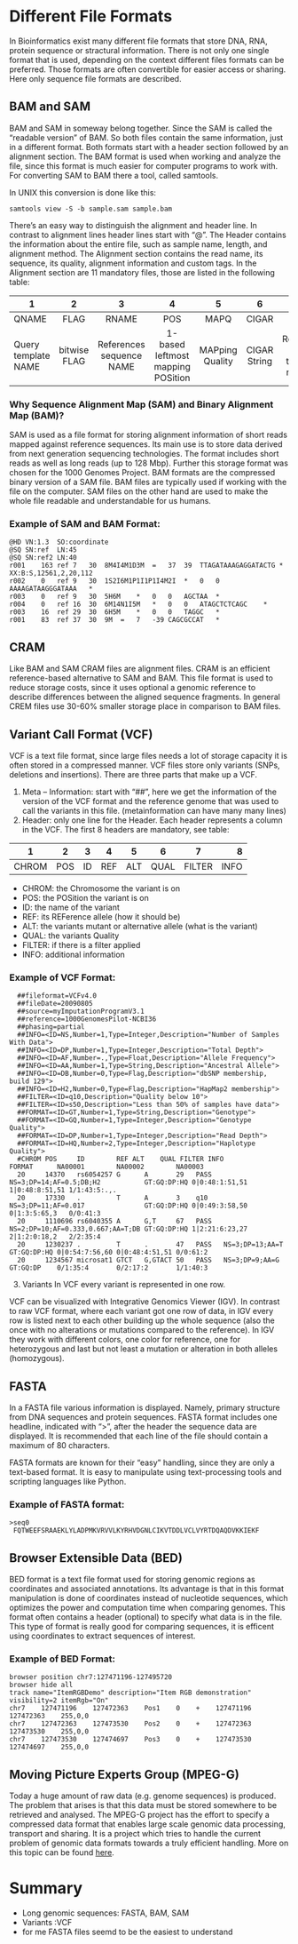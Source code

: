# Different File Formats

In Bioinformatics exist many different file formats that store DNA, RNA, protein sequence or stractural information. There is not only one single format that is used, depending on the context different files formats can be preferred. Those formats are often convertible for easier access or sharing. Here only sequence file formats are described.

## BAM and SAM
BAM and SAM in someway belong together. Since the SAM is called the “readable version” of BAM. So both files contain the same information, just in a different format. Both formats start with a header section followed by an alignment section. The BAM format is used when working and analyze the file, since this format is much easier for computer programs to work with. For converting SAM to BAM there a tool, called samtools.

In UNIX this conversion is done like this:

    samtools view -S -b sample.sam sample.bam

There’s an easy way to distinguish the alignment and header line. In contrast to alignment lines header lines start with “@”. The Header contains the information about the entire file, such as sample name, length, and alignment method. The Alignment section contains the read name, its sequence, its quality, alignment information and custom tags. In the Alignment section are 11 mandatory files, those are listed in the following table:


| 1     | 2    | 3     | 4   | 5    | 6     | 7     | 8     | 9    | 10  | 11   |
|-------|:----:|:-----:|:---:|:----:|:-----:|:-----:|:-----:|:----:|:---:|-----:|
| QNAME | FLAG | RNAME | POS | MAPQ | CIGAR | RNEXT | PNEXT | TLEN | SEQ | QUAL |
| Query template NAME | bitwise FLAG | References sequence NAME | 1- based leftmost mapping POSition | MAPping Quality | CIGAR String | References name of the mate/ next read | Position of the mate/ next read | observed Template LENgth | segment SEQuence | ASCII of Phred-scaled base QUALity+33 |

### Why Sequence Alignment Map (SAM) and Binary Alignment Map (BAM)?
SAM is used as a file format for storing alignment information of short reads mapped against reference sequences. Its main use is to store data derived from next generation sequencing technologies. The format includes short reads as well as long reads (up to 128 Mbp). Further this storage format was chosen for the 1000 Genomes Project.
BAM formats are the compressed binary version of a SAM file. BAM files are typically used if working with the file on the computer. SAM files on the other hand are used to make the whole file readable and understandable for us humans.

### Example of SAM and BAM Format:
    @HD VN:1.3  SO:coordinate
    @SQ SN:ref  LN:45
    @SQ SN:ref2 LN:40
    r001    163 ref 7   30  8M4I4M1D3M  =   37  39  TTAGATAAAGAGGATACTG *   XX:B:S,12561,2,20,112
    r002    0   ref 9   30  1S2I6M1P1I1P1I4M2I  *   0   0   AAAAGATAAGGGATAAA   *
    r003    0   ref 9   30  5H6M    *   0   0   AGCTAA  *
    r004    0   ref 16  30  6M14N1I5M   *   0   0   ATAGCTCTCAGC    *
    r003    16  ref 29  30  6H5M    *   0   0   TAGGC   *
    r001    83  ref 37  30  9M  =   7   -39 CAGCGCCAT   *

## CRAM

Like BAM and SAM CRAM files are alignment files. CRAM is an efficient reference-based alternative to SAM and BAM. This file format is used to reduce storage costs, since it uses optional a genomic reference to describe differences between the aligned sequence fragments. In general CREM files use 30-60% smaller storage place in comparison to BAM files.

## Variant Call Format (VCF)

VCF is a text file format, since large files needs a lot of storage capacity it is often stored in a compressed manner. VCF files store only variants (SNPs, deletions and insertions). There are three parts that make up a VCF.

1. Meta – Information: start with “##”, here we get the information of the version of the VCF format and the reference genome that was used to call the variants in this file. (metainformation can have many many lines)
2. Header: only one line for the Header. Each header represents a column in the VCF. The first 8 headers are mandatory, see table:


| 1     | 2   | 3  | 4   | 5   | 6    | 7      | 8    |
|-------|:---:|:--:|:---:|:---:|:----:|:------:|-----:|
| CHROM | POS | ID | REF | ALT | QUAL | FILTER | INFO |

- CHROM: the Chromosome the variant is on
- POS: the POSition the variant is on
- ID: the name of the variant
- REF: its REFerence allele (how it should be)
- ALT: the variants mutant or alternative allele (what is the variant)
- QUAL: the variants Quality
- FILTER: if there is a filter applied
- INFO: additional information

### Example of VCF Format:
      ##fileformat=VCFv4.0
      ##fileDate=20090805
      ##source=myImputationProgramV3.1
      ##reference=1000GenomesPilot-NCBI36
      ##phasing=partial
      ##INFO=<ID=NS,Number=1,Type=Integer,Description="Number of Samples With Data">
      ##INFO=<ID=DP,Number=1,Type=Integer,Description="Total Depth">
      ##INFO=<ID=AF,Number=.,Type=Float,Description="Allele Frequency">
      ##INFO=<ID=AA,Number=1,Type=String,Description="Ancestral Allele">
      ##INFO=<ID=DB,Number=0,Type=Flag,Description="dbSNP membership, build 129">
      ##INFO=<ID=H2,Number=0,Type=Flag,Description="HapMap2 membership">
      ##FILTER=<ID=q10,Description="Quality below 10">
      ##FILTER=<ID=s50,Description="Less than 50% of samples have data">
      ##FORMAT=<ID=GT,Number=1,Type=String,Description="Genotype">
      ##FORMAT=<ID=GQ,Number=1,Type=Integer,Description="Genotype Quality">
      ##FORMAT=<ID=DP,Number=1,Type=Integer,Description="Read Depth">
      ##FORMAT=<ID=HQ,Number=2,Type=Integer,Description="Haplotype Quality">
      #CHROM POS     ID        REF ALT    QUAL FILTER INFO                              FORMAT      NA00001        NA00002        NA00003
      20     14370   rs6054257 G      A       29   PASS   NS=3;DP=14;AF=0.5;DB;H2           GT:GQ:DP:HQ 0|0:48:1:51,51 1|0:48:8:51,51 1/1:43:5:.,.
      20     17330   .         T      A       3    q10    NS=3;DP=11;AF=0.017               GT:GQ:DP:HQ 0|0:49:3:58,50 0|1:3:5:65,3   0/0:41:3
      20     1110696 rs6040355 A      G,T     67   PASS   NS=2;DP=10;AF=0.333,0.667;AA=T;DB GT:GQ:DP:HQ 1|2:21:6:23,27 2|1:2:0:18,2   2/2:35:4
      20     1230237 .         T      .       47   PASS   NS=3;DP=13;AA=T                   GT:GQ:DP:HQ 0|0:54:7:56,60 0|0:48:4:51,51 0/0:61:2
      20     1234567 microsat1 GTCT   G,GTACT 50   PASS   NS=3;DP=9;AA=G                    GT:GQ:DP    0/1:35:4       0/2:17:2       1/1:40:3



3. Variants
In VCF every variant is represented in one row.

VCF can be visualized with Integrative Genomics Viewer (IGV). In contrast to raw VCF format, where each variant got one row of data, in IGV every row is listed next to each other building up the whole sequence (also the once with no alterations or mutations compared to the reference). In IGV they work with different colors, one color for reference, one for heterozygous and last but not least a mutation or alteration in both alleles (homozygous).

## FASTA
In a FASTA file various information is displayed. Namely, primary structure from DNA sequences and protein sequences. FASTA format includes one headline, indicated with “>”, after the header the sequence data are displayed. It is recommended that each line of the file should contain a maximum of 80 characters.

FASTA formats are known for their “easy” handling, since they are only a text-based format. It is easy to manipulate using text-processing tools and scripting languages like Python.
### Example of FASTA format:   

    >seq0
     FQTWEEFSRAAEKLYLADPMKVRVVLKYRHVDGNLCIKVTDDLVCLVYRTDQAQDVKKIEKF

## Browser Extensible Data (BED)

BED format is a text file format used for storing genomic regions as coordinates and associated annotations. Its advantage is that in this format manipulation is done of coordinates instead of nucleotide sequences, which optimizes the power and computation time when comparing genomes. This format often contains a header (optional) to specify what data is in the file. This type of format is really good for comparing sequences, it is efficent using coordinates to extract sequences of interest.

### Example of BED Format:

    browser position chr7:127471196-127495720
    browser hide all
    track name="ItemRGBDemo" description="Item RGB demonstration" visibility=2 itemRgb="On"
    chr7    127471196    127472363    Pos1    0    +    127471196    127472363    255,0,0
    chr7    127472363    127473530    Pos2    0    +    127472363    127473530    255,0,0
    chr7    127473530    127474697    Pos3    0    +    127473530    127474697    255,0,0

## Moving Picture Experts Group (MPEG-G)
Today a huge amount of raw data (e.g. genome sequences) is produced. The problem that arises is that this data must be stored somewhere to be retrieved and analysed. The MPEG-G project has the effort to specify a compressed data format that enables large scale genomic data processing, transport and sharing. It is a project which tries to handle the current problem of genomic data formats towards a truly efficient handling. More on this topic can be found [here](https://mpeg-g.org/).


# Summary
-	Long genomic sequences: FASTA, BAM, SAM
-	Variants :VCF
-	for me FASTA files seemd to be the easiest to understand
